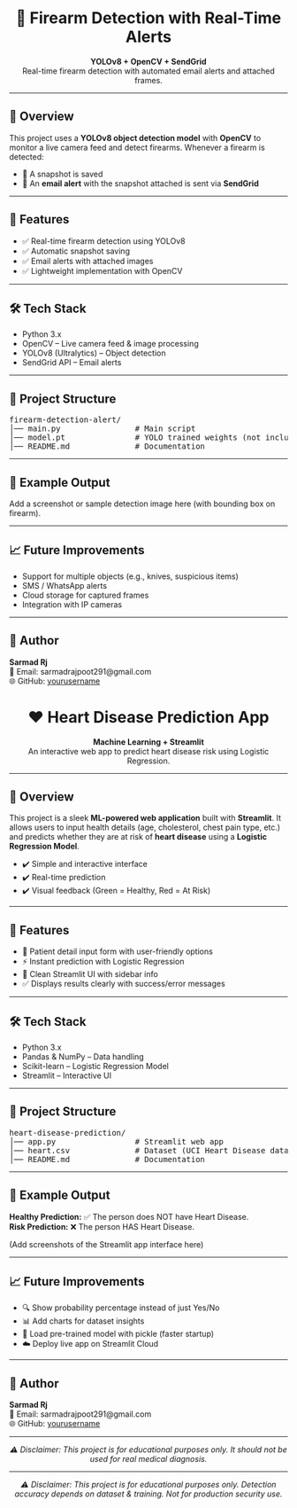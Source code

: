 <h1 align="center">🔫 Firearm Detection with Real-Time Alerts</h1>

<p align="center">
  <b>YOLOv8 + OpenCV + SendGrid</b><br>
  Real-time firearm detection with automated email alerts and attached frames.
</p>

<hr>

<h2>📖 Overview</h2>
<p>
This project uses a <b>YOLOv8 object detection model</b> with <b>OpenCV</b> to monitor a live camera feed and detect firearms.
Whenever a firearm is detected:
</p>
<ul>
  <li>📸 A snapshot is saved</li>
  <li>📧 An <b>email alert</b> with the snapshot attached is sent via <b>SendGrid</b></li>
</ul>

<hr>

<h2>🌟 Features</h2>
<ul>
  <li>✅ Real-time firearm detection using YOLOv8</li>
  <li>✅ Automatic snapshot saving</li>
  <li>✅ Email alerts with attached images</li>
  <li>✅ Lightweight implementation with OpenCV</li>
</ul>

<hr>

<h2>🛠️ Tech Stack</h2>
<ul>
  <li>Python 3.x</li>
  <li>OpenCV – Live camera feed & image processing</li>
  <li>YOLOv8 (Ultralytics) – Object detection</li>
  <li>SendGrid API – Email alerts</li>
</ul>

<hr>

<h2>📂 Project Structure</h2>
<pre>
firearm-detection-alert/
│── main.py                # Main script
│── model.pt               # YOLO trained weights (not included in repo)
│── README.md              # Documentation
</pre>

<hr>

<h2>📸 Example Output</h2>
<p>Add a screenshot or sample detection image here (with bounding box on firearm).</p>

<hr>

<h2>📈 Future Improvements</h2>
<ul>
  <li>Support for multiple objects (e.g., knives, suspicious items)</li>
  <li>SMS / WhatsApp alerts</li>
  <li>Cloud storage for captured frames</li>
  <li>Integration with IP cameras</li>
</ul>

<hr>

<h2>👤 Author</h2>
<p>
<b>Sarmad Rj</b><br>
📧 Email: sarmadrajpoot291@gmail.com <br>
🌐 GitHub: <a href="https://github.com/yourusername">yourusername</a>
</p>


<h1 align="center">❤️ Heart Disease Prediction App</h1>

<p align="center">
  <b>Machine Learning + Streamlit</b><br>
  An interactive web app to predict heart disease risk using Logistic Regression.
</p>

<hr>

<h2>📖 Overview</h2>
<p>
This project is a sleek <b>ML-powered web application</b> built with <b>Streamlit</b>. 
It allows users to input health details (age, cholesterol, chest pain type, etc.) and predicts 
whether they are at risk of <b>heart disease</b> using a <b>Logistic Regression Model</b>.
</p>

<ul>
  <li>✔️ Simple and interactive interface</li>
  <li>✔️ Real-time prediction</li>
  <li>✔️ Visual feedback (Green = Healthy, Red = At Risk)</li>
</ul>

<hr>

<h2>🌟 Features</h2>
<ul>
  <li>🏥 Patient detail input form with user-friendly options</li>
  <li>⚡ Instant prediction with Logistic Regression</li>
  <li>🎨 Clean Streamlit UI with sidebar info</li>
  <li>✅ Displays results clearly with success/error messages</li>
</ul>

<hr>

<h2>🛠️ Tech Stack</h2>
<ul>
  <li>Python 3.x</li>
  <li>Pandas & NumPy – Data handling</li>
  <li>Scikit-learn – Logistic Regression Model</li>
  <li>Streamlit – Interactive UI</li>
</ul>

<hr>

<h2>📂 Project Structure</h2>
<pre>
heart-disease-prediction/
│── app.py                 # Streamlit web app
│── heart.csv              # Dataset (UCI Heart Disease dataset)
│── README.md              # Documentation
</pre>

<hr>

<h2>📸 Example Output</h2>
<p>
<b>Healthy Prediction:</b> ✅ The person does NOT have Heart Disease. <br>
<b>Risk Prediction:</b> ❌ The person HAS Heart Disease.
</p>
<p>(Add screenshots of the Streamlit app interface here)</p>

<hr>

<h2>📈 Future Improvements</h2>
<ul>
  <li>🔍 Show probability percentage instead of just Yes/No</li>
  <li>📊 Add charts for dataset insights</li>
  <li>💾 Load pre-trained model with pickle (faster startup)</li>
  <li>☁️ Deploy live app on Streamlit Cloud</li>
</ul>

<hr>

<h2>👤 Author</h2>
<p>
<b>Sarmad Rj</b><br>
📧 Email: sarmadrajpoot291@gmail.com <br>
🌐 GitHub: <a href="https://github.com/yourusername">yourusername</a>
</p>

<hr>

<p align="center"><i>⚠️ Disclaimer: This project is for educational purposes only. It should not be used for real medical diagnosis.</i></p>


<hr>

<p align="center"><i>⚠️ Disclaimer: This project is for educational purposes only. Detection accuracy depends on dataset & training. Not for production security use.</i></p>
